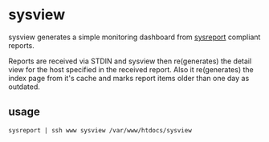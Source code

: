 # sysview

sysview generates a simple monitoring dashboard from
[sysreport](https://github.com/torarg/sysreport) compliant reports.

Reports are received via STDIN and sysview then re(generates) the detail
view for the host specified in the received report. Also it re(generates) the
index page from it's cache and marks report items older than one day as outdated.




## usage
```
sysreport | ssh www sysview /var/www/htdocs/sysview
```


